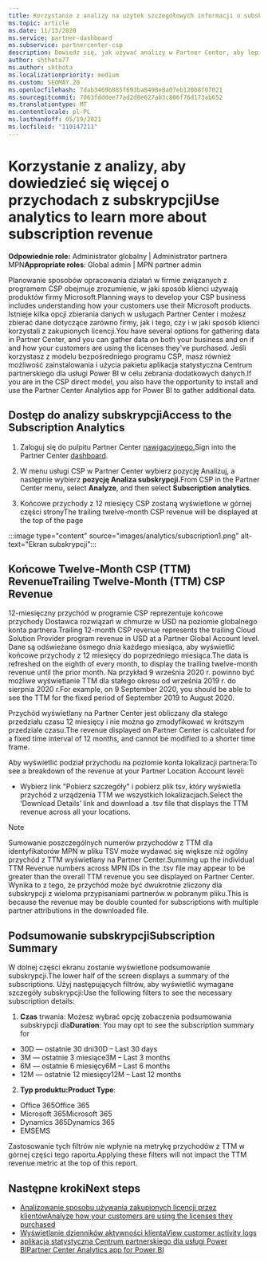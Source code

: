 ```yaml
---
title: Korzystanie z analizy na użytek szczegółowych informacji o subskrypcji
ms.topic: article
ms.date: 11/13/2020
ms.service: partner-dashboard
ms.subservice: partnercenter-csp
description: Dowiedz się, jak używać analizy w Partner Center, aby lepiej zrozumieć swoją firmę i sposób, w jaki klienci korzystają z zakupionych licencji.
author: shthota77
ms.author: shthota
ms.localizationpriority: medium
ms.custom: SEOMAY.20
ms.openlocfilehash: 7dab3469b885f693ba8498e8a07eb120b8f07021
ms.sourcegitcommit: 7063fdddee77ad2d8e627ab3c806f76d173ab652
ms.translationtype: MT
ms.contentlocale: pl-PL
ms.lasthandoff: 05/19/2021
ms.locfileid: "110147211"
---
```

# <a name="use-analytics-to-learn-more-about-subscription-revenue"></a><span data-ttu-id="7ad1d-103">Korzystanie z analizy, aby dowiedzieć się więcej o przychodach z subskrypcji</span><span class="sxs-lookup"><span data-stu-id="7ad1d-103">Use analytics to learn more about subscription revenue</span></span>

<span data-ttu-id="7ad1d-104">**Odpowiednie role:** Administrator globalny | Administrator partnera MPN</span><span class="sxs-lookup"><span data-stu-id="7ad1d-104">**Appropriate roles**: Global admin | MPN partner admin</span></span>

<span data-ttu-id="7ad1d-105">Planowanie sposobów opracowania działań w firmie związanych z programem CSP obejmuje zrozumienie, w jaki sposób klienci używają produktów firmy Microsoft.</span><span class="sxs-lookup"><span data-stu-id="7ad1d-105">Planning ways to develop your CSP business includes understanding how your customers use their Microsoft products.</span></span> <span data-ttu-id="7ad1d-106">Istnieje kilka opcji zbierania danych w usługach Partner Center i możesz zbierać dane dotyczące zarówno firmy, jak i tego, czy i w jaki sposób klienci korzystali z zakupionych licencji.</span><span class="sxs-lookup"><span data-stu-id="7ad1d-106">You have several options for gathering data in Partner Center, and you can gather data on both your business and on if and how your customers are using the licenses they've purchased.</span></span> <span data-ttu-id="7ad1d-107">Jeśli korzystasz z modelu bezpośredniego programu CSP, masz również możliwość zainstalowania i użycia pakietu aplikacja statystyczna Centrum partnerskiego dla usługi Power BI w celu zebrania dodatkowych danych.</span><span class="sxs-lookup"><span data-stu-id="7ad1d-107">If you are in the CSP direct model, you also have the opportunity to install and use the Partner Center Analytics app for Power BI to gather additional data.</span></span>

## <a name="access-to-the-subscription-analytics"></a><span data-ttu-id="7ad1d-108">Dostęp do analizy subskrypcji</span><span class="sxs-lookup"><span data-stu-id="7ad1d-108">Access to the Subscription Analytics</span></span>

1. <span data-ttu-id="7ad1d-109">Zaloguj się do pulpitu Partner Center [nawigacyjnego.](https://partner.microsoft.com/dashboard/home)</span><span class="sxs-lookup"><span data-stu-id="7ad1d-109">Sign into the Partner Center [dashboard](https://partner.microsoft.com/dashboard/home).</span></span>
1. <span data-ttu-id="7ad1d-110">W menu usługi CSP w Partner Center wybierz pozycję Analizuj, a następnie wybierz **pozycję Analiza subskrypcji.**</span><span class="sxs-lookup"><span data-stu-id="7ad1d-110">From CSP in the Partner Center menu, select **Analyze**, and then select **Subscription analytics**.</span></span>

1. <span data-ttu-id="7ad1d-111">Końcowe przychody z 12 miesięcy CSP zostaną wyświetlone w górnej części strony</span><span class="sxs-lookup"><span data-stu-id="7ad1d-111">The trailing twelve-month CSP revenue will be displayed at the top of the page</span></span>

:::image type="content" source="images/analytics/subscription1.png" alt-text="Ekran subskrypcji":::

## <a name="trailing-twelve-month-ttm-csp-revenue"></a><span data-ttu-id="7ad1d-113">Końcowe Twelve-Month CSP (TTM) Revenue</span><span class="sxs-lookup"><span data-stu-id="7ad1d-113">Trailing Twelve-Month (TTM) CSP Revenue</span></span>

<span data-ttu-id="7ad1d-114">12-miesięczny przychód w programie CSP reprezentuje końcowe przychody Dostawca rozwiązań w chmurze w USD na poziomie globalnego konta partnera.</span><span class="sxs-lookup"><span data-stu-id="7ad1d-114">Trailing 12-month CSP revenue represents the trailing Cloud Solution Provider program revenue in USD at a Partner Global Account level.</span></span> <span data-ttu-id="7ad1d-115">Dane są odświeżane ósmego dnia każdego miesiąca, aby wyświetlić końcowe przychody z 12 miesięcy do poprzedniego miesiąca.</span><span class="sxs-lookup"><span data-stu-id="7ad1d-115">The data is refreshed on the eighth of every month, to display the trailing twelve-month revenue until the prior month.</span></span> <span data-ttu-id="7ad1d-116">Na przykład 9 września 2020 r. powinno być możliwe wyświetlanie TTM dla stałego okresu od września 2019 r. do sierpnia 2020 r.</span><span class="sxs-lookup"><span data-stu-id="7ad1d-116">For example, on 9 September 2020, you should be able to see the TTM for the fixed period of September 2019 to August 2020.</span></span>

<span data-ttu-id="7ad1d-117">Przychód wyświetlany na Partner Center jest obliczany dla stałego przedziału czasu 12 miesięcy i nie można go zmodyfikować w krótszym przedziale czasu.</span><span class="sxs-lookup"><span data-stu-id="7ad1d-117">The revenue displayed on Partner Center is calculated for a fixed time interval of 12 months, and cannot be modified to a shorter time frame.</span></span>

<span data-ttu-id="7ad1d-118">Aby wyświetlić podział przychodu na poziomie konta lokalizacji partnera:</span><span class="sxs-lookup"><span data-stu-id="7ad1d-118">To see a breakdown of the revenue at your Partner Location Account level:</span></span>

- <span data-ttu-id="7ad1d-119">Wybierz link "Pobierz szczegóły" i pobierz plik tsv, który wyświetla przychód z urządzenia TTM we wszystkich lokalizacjach.</span><span class="sxs-lookup"><span data-stu-id="7ad1d-119">Select the ‘Download Details’ link and download a .tsv file that displays the TTM revenue across all your locations.</span></span>

>[!NOTE] 
><span data-ttu-id="7ad1d-120">Sumowanie poszczególnych numerów przychodów z TTM dla identyfikatorów MPN w pliku TSV może wydawać się większe niż ogólny przychód z TTM wyświetlany na Partner Center.</span><span class="sxs-lookup"><span data-stu-id="7ad1d-120">Summing up the individual TTM Revenue numbers across MPN IDs in the .tsv file may appear to be greater than the overall TTM revenue you see displayed on Partner Center.</span></span> <span data-ttu-id="7ad1d-121">Wynika to z tego, że przychód może być dwukrotnie zliczony dla subskrypcji z wieloma przypisaniami partnerów w pobranym pliku.</span><span class="sxs-lookup"><span data-stu-id="7ad1d-121">This is because the revenue may be double counted for subscriptions with multiple partner attributions in the downloaded file.</span></span>

## <a name="subscription-summary"></a><span data-ttu-id="7ad1d-122">Podsumowanie subskrypcji</span><span class="sxs-lookup"><span data-stu-id="7ad1d-122">Subscription Summary</span></span>

<span data-ttu-id="7ad1d-123">W dolnej części ekranu zostanie wyświetlone podsumowanie subskrypcji.</span><span class="sxs-lookup"><span data-stu-id="7ad1d-123">The lower half of the screen displays a summary of the subscriptions.</span></span> <span data-ttu-id="7ad1d-124">Użyj następujących filtrów, aby wyświetlić wymagane szczegóły subskrypcji:</span><span class="sxs-lookup"><span data-stu-id="7ad1d-124">Use the following filters to see the necessary subscription details:</span></span>  

1. <span data-ttu-id="7ad1d-125">**Czas** trwania: Możesz wybrać opcję zobaczenia podsumowania subskrypcji dla</span><span class="sxs-lookup"><span data-stu-id="7ad1d-125">**Duration**: You may opt to see the subscription summary for</span></span> 

- <span data-ttu-id="7ad1d-126">30D — ostatnie 30 dni</span><span class="sxs-lookup"><span data-stu-id="7ad1d-126">30D – Last 30 days</span></span>
- <span data-ttu-id="7ad1d-127">3M — ostatnie 3 miesiące</span><span class="sxs-lookup"><span data-stu-id="7ad1d-127">3M – Last 3 months</span></span>
- <span data-ttu-id="7ad1d-128">6M — ostatnie 6 miesięcy</span><span class="sxs-lookup"><span data-stu-id="7ad1d-128">6M – Last 6 months</span></span>
- <span data-ttu-id="7ad1d-129">12M — ostatnie 12 miesięcy</span><span class="sxs-lookup"><span data-stu-id="7ad1d-129">12M – Last 12 months</span></span>

2. <span data-ttu-id="7ad1d-130">**Typ produktu:**</span><span class="sxs-lookup"><span data-stu-id="7ad1d-130">**Product Type**:</span></span>
 
- <span data-ttu-id="7ad1d-131">Office 365</span><span class="sxs-lookup"><span data-stu-id="7ad1d-131">Office 365</span></span>
- <span data-ttu-id="7ad1d-132">Microsoft 365</span><span class="sxs-lookup"><span data-stu-id="7ad1d-132">Microsoft 365</span></span>
- <span data-ttu-id="7ad1d-133">Dynamics 365</span><span class="sxs-lookup"><span data-stu-id="7ad1d-133">Dynamics 365</span></span>
- <span data-ttu-id="7ad1d-134">EMS</span><span class="sxs-lookup"><span data-stu-id="7ad1d-134">EMS</span></span>

<span data-ttu-id="7ad1d-135">Zastosowanie tych filtrów nie wpłynie na metrykę przychodów z TTM w górnej części tego raportu.</span><span class="sxs-lookup"><span data-stu-id="7ad1d-135">Applying these filters will not impact the TTM revenue metric at the top of this report.</span></span>


 
## <a name="next-steps"></a><span data-ttu-id="7ad1d-136">Następne kroki</span><span class="sxs-lookup"><span data-stu-id="7ad1d-136">Next steps</span></span>

- [<span data-ttu-id="7ad1d-137">Analizowanie sposobu używania zakupionych licencji przez klientów</span><span class="sxs-lookup"><span data-stu-id="7ad1d-137">Analyze how your customers are using the licenses they purchased</span></span>](increasing-adoption-and-satisfaction.md)  
- [<span data-ttu-id="7ad1d-138">Wyświetlanie dzienników aktywności klienta</span><span class="sxs-lookup"><span data-stu-id="7ad1d-138">View customer activity logs</span></span>](activity-logs.md)
- [<span data-ttu-id="7ad1d-139">aplikacja statystyczna Centrum partnerskiego dla usługi Power BI</span><span class="sxs-lookup"><span data-stu-id="7ad1d-139">Partner Center Analytics app for Power BI</span></span>](power-bi-app-for-direct-partners.md)






